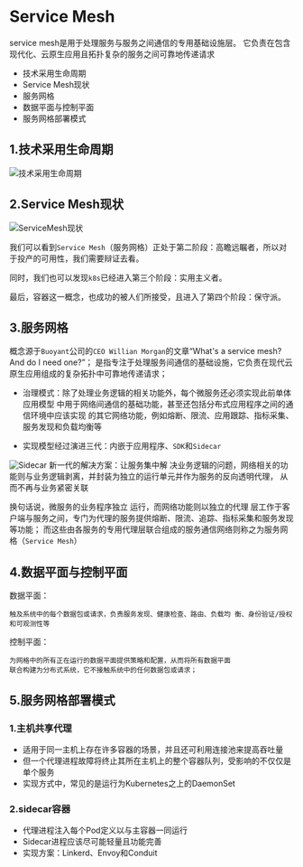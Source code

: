 # Service Mesh
service mesh是用于处理服务与服务之间通信的专用基础设施层。
它负责在包含现代化、云原生应用且拓扑复杂的服务之间可靠地传递请求

- 技术采用生命周期
- Service Mesh现状
- 服务网格
- 数据平面与控制平面 
- 服务网格部署模式

## 1.技术采用生命周期

![技术采用生命周期](https://github-aaron89.oss-cn-beijing.aliyuncs.com/istio/%E6%8A%80%E6%9C%AF%E9%87%87%E7%94%A8%E7%94%9F%E5%91%BD%E5%91%A8%E6%9C%9F.png)

## 2.Service Mesh现状

![ServiceMesh现状](https://github-aaron89.oss-cn-beijing.aliyuncs.com/istio/infoQ.png)

我们可以看到`Service Mesh`（服务网格）正处于第二阶段：高瞻远瞩者，所以对于投产的可用性，我们需要辩证去看。

同时，我们也可以发现`k8s`已经进入第三个阶段：实用主义者。

最后，容器这一概念，也成功的被人们所接受，且进入了第四个阶段：保守派。

## 3.服务网格

概念源于`Buoyant`公司的`CEO Willian Morgan`的文章“What's a service mesh? And do I need one?”；
是指专注于处理服务间通信的基础设施，它负责在现代云原生应用组成的复杂拓扑中可靠地传递请求；

- 治理模式：除了处理业务逻辑的相关功能外，每个微服务还必须实现此前单体应用模型 中用于网络间通信的基础功能，甚至还包括分布式应用程序之间的通信环境中应该实现 的其它网络功能，例如熔断、限流、应用跟踪、指标采集、服务发现和负载均衡等

- 实现模型经过演进三代：内嵌于应用程序、`SDK`和`Sidecar`

![Sidecar](https://github-aaron89.oss-cn-beijing.aliyuncs.com/istio/sidecar.png)
新一代的解决方案：让服务集中解 决业务逻辑的问题，网络相关的功能则与业务逻辑剥离，并封装为独立的运行单元并作为服务的反向透明代理，
从而不再与业务紧密关联

换句话说，微服务的业务程序独立 运行，而网络功能则以独立的代理 层工作于客户端与服务之间，专门为代理的服务提供熔断、限流、追踪、指标采集和服务发现等功能； 而这些由各服务的专用代理层联合组成的服务通信网络则称之为服务网格（`Service Mesh`）

## 4.数据平面与控制平面 

数据平面：
```text
触及系统中的每个数据包或请求，负责服务发现、健康检查、路由、负载均 衡、身份验证/授权和可观测性等

```
控制平面：
```text
为网格中的所有正在运行的数据平面提供策略和配置，从而将所有数据平面
联合构建为分布式系统，它不接触系统中的任何数据包或请求；
``` 

## 5.服务网格部署模式

### 1.主机共享代理
- 适用于同一主机上存在许多容器的场景，并且还可利用连接池来提高吞吐量
- 但一个代理进程故障将终止其所在主机上的整个容器队列，受影响的不仅仅是单个服务 
- 实现方式中，常见的是运行为Kubernetes之上的DaemonSet

### 2.sidecar容器
- 代理进程注入每个Pod定义以与主容器一同运行
- Sidecar进程应该尽可能轻量且功能完善
- 实现方案：Linkerd、Envoy和Conduit